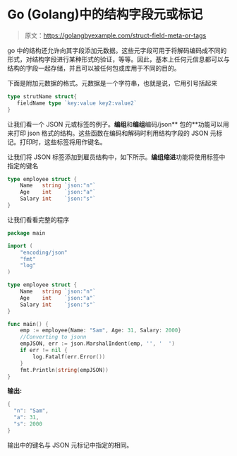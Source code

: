 # Go (Golang)中的结构字段元或标记

> 原文：<https://golangbyexample.com/struct-field-meta-or-tags>

go 中的结构还允许向其字段添加元数据。这些元字段可用于将解码编码成不同的形式，对结构字段进行某种形式的验证，等等。因此，基本上任何元信息都可以与结构的字段一起存储，并且可以被任何包或库用于不同的目的。

下面是附加元数据的格式。元数据是一个字符串，也就是说，它用引号括起来

```go
type strutName struct{
   fieldName type `key:value key2:value2`
}
```

让我们看一个 JSON 元或标签的例子。**编组**和**编组**编码/json** 包的**功能可以用来打印 json 格式的结构。这些函数在编码和解码时利用结构字段的 JSON 元标记。打印时，这些标签将用作键名。

让我们将 JSON 标签添加到雇员结构中，如下所示。**编组缩进**功能将使用标签中指定的键名

```go
type employee struct {
    Name   string `json:"n"`
    Age    int    `json:"a"`
    Salary int    `json:"s"`
}
```

让我们看看完整的程序

```go
package main

import (
    "encoding/json"
    "fmt"
    "log"
)

type employee struct {
    Name   string `json:"n"`
    Age    int    `json:"a"`
    Salary int    `json:"s"`
}

func main() {
    emp := employee{Name: "Sam", Age: 31, Salary: 2000}
    //Converting to jsonn
    empJSON, err := json.MarshalIndent(emp, '', '  ')
    if err != nil {
        log.Fatalf(err.Error())
    }
    fmt.Println(string(empJSON))
}
```

**输出:**

```go
{
  "n": "Sam",
  "a": 31,
  "s": 2000
}
```

输出中的键名与 JSON 元标记中指定的相同。